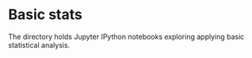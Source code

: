 # Basic stats 

The directory holds Jupyter IPython notebooks exploring applying basic statistical analysis.
